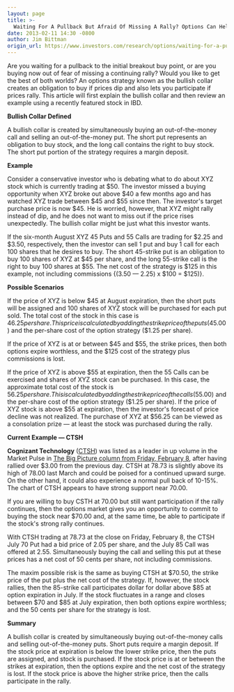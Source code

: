 ```yaml
---
layout: page
title: >-
  Waiting For A Pullback But Afraid Of Missing A Rally? Options Can Help
date: 2013-02-11 14:30 -0800
author: Jim Bittman
origin_url: https://www.investors.com/research/options/waiting-for-a-pullback-but-afraid-of-missing-a-rally-options-can-help/
---
```






Are you waiting for a pullback to the initial breakout buy point, or are you buying now out of fear of missing a continuing rally? Would you like to get the best of both worlds? An options strategy known as the bullish collar creates an obligation to buy if prices dip and also lets you participate if prices rally. This article will first explain the bullish collar and then review an example using a recently featured stock in IBD.

  

**Bullish Collar Defined**

  

A bullish collar is created by simultaneously buying an out-of-the-money call and selling an out-of-the-money put. The short put represents an obligation to buy stock, and the long call contains the right to buy stock. The short put portion of the strategy requires a margin deposit.

  

**Example**

  

Consider a conservative investor who is debating what to do about XYZ stock which is currently trading at $50. The investor missed a buying opportunity when XYZ broke out above $40 a few months ago and has watched XYZ trade between $45 and $55 since then. The investor's target purchase price is now $45. He is worried, however, that XYZ might rally instead of dip, and he does not want to miss out if the price rises unexpectedly. The bullish collar might be just what this investor wants.

  

If the six-month August XYZ 45 Puts and 55 Calls are trading for $2.25 and $3.50, respectively, then the investor can sell 1 put and buy 1 call for each 100 shares that he desires to buy. The short 45-strike put is an obligation to buy 100 shares of XYZ at $45 per share, and the long 55-strike call is the right to buy 100 shares at $55. The net cost of the strategy is $125 in this example, not including commissions {(3.50 — 2.25) x $100 = $125)}.

  

**Possible Scenarios**

  

If the price of XYZ is below $45 at August expiration, then the short puts will be assigned and 100 shares of XYZ stock will be purchased for each put sold. The total cost of the stock in this case is $46.25 per share. This price is calculated by adding the strike price of the puts ($45.00) and the per-share cost of the option strategy ($1.25 per share).

  

If the price of XYZ is at or between $45 and $55, the strike prices, then both options expire worthless, and the $125 cost of the strategy plus commissions is lost.

  

If the price of XYZ is above $55 at expiration, then the 55 Calls can be exercised and shares of XYZ stock can be purchased. In this case, the approximate total cost of the stock is $56.25 per share. This is calculated by adding the strike price of the calls ($55.00) and the per-share cost of the option strategy ($1.25 per share). If the price of XYZ stock is above $55 at expiration, then the investor's forecast of price decline was not realized. The purchase of XYZ at $56.25 can be viewed as a consolation prize — at least the stock was purchased during the rally.

  

**Current Example — CTSH**

  

**Cognizant Technology** ([CTSH](https://research.investors.com/quote.aspx?symbol=CTSH)) was listed as a leader in up volume in the Market Pulse in [The Big Picture column from Friday, February 8](http://news.investors.com/investing-the-big-picture/020713-643667-stocks-counterpunch-trimming-days-losses.htm), after having rallied over $3.00 from the previous day. CTSH at 78.73 is slightly above its high of 78.00 last March and could be poised for a continued upward surge. On the other hand, it could also experience a normal pull back of 10-15%. The chart of CTSH appears to have strong support near 70.00.

  

If you are willing to buy CSTH at 70.00 but still want participation if the rally continues, then the options market gives you an opportunity to commit to buying the stock near $70.00 and, at the same time, be able to participate if the stock's strong rally continues.

  

With CTSH trading at 78.73 at the close on Friday, February 8, the CTSH July 70 Put had a bid price of 2.05 per share, and the July 85 Call was offered at 2.55. Simultaneously buying the call and selling this put at these prices has a net cost of 50 cents per share, not including commissions.

  

The maxim possible risk is the same as buying CTSH at $70.50, the strike price of the put plus the net cost of the strategy. If, however, the stock rallies, then the 85-strike call participates dollar for dollar above $85 at option expiration in July. If the stock fluctuates in a range and closes between $70 and $85 at July expiration, then both options expire worthless; and the 50 cents per share for the strategy is lost.

  

**Summary**

  

A bullish collar is created by simultaneously buying out-of-the-money calls and selling out-of-the-money puts. Short puts require a margin deposit. If the stock price at expiration is below the lower strike price, then the puts are assigned, and stock is purchased. If the stock price is at or between the strikes at expiration, then the options expire and the net cost of the strategy is lost. If the stock price is above the higher strike price, then the calls participate in the rally.




